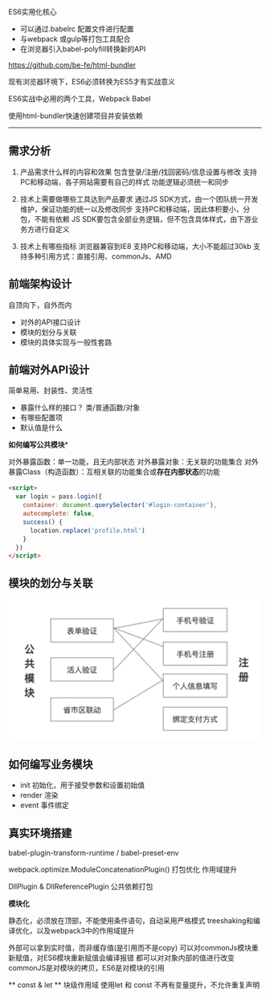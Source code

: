 ES6实用化核心

* 可以通过.babelrc 配置文件进行配置
* 与webpack 或gulp等打包工具配合
* 在浏览器引入babel-polyfill转换新的API

https://github.com/be-fe/html-bundler

现有浏览器环境下，ES6必须转换为ES5才有实战意义

ES6实战中必用的两个工具，Webpack Babel

使用html-bundler快速创建项目并安装依赖

---

## 需求分析

1. 产品需求什么样的内容和效果
包含登录/注册/找回密码/信息设置与修改
支持PC和移动端，各子网站需要有自己的样式
功能逻辑必须统一和同步

2. 技术上需要做哪些工具达到产品要求
通过JS SDK方式，由一个团队统一开发维护，保证功能的统一以及修改同步
支持PC和移动端，因此体积要小，分包，不能有依赖
JS SDK要包含全部业务逻辑，但不包含具体样式，由下游业务方进行自定义

3. 技术上有哪些指标
浏览器兼容到IE8
支持PC和移动端，大小不能超过30kb
支持多种引用方式：直接引用、commonJs、AMD

## 前端架构设计

自顶向下，自外而内

* 对外的API接口设计
* 模块的划分与关联
* 模块的具体实现与一般性套路

## 前端对外API设计

简单易用、封装性、灵活性

* 暴露什么样的接口？ 类/普通函数/对象
* 有哪些配置项
* 默认值是什么

**如何编写公共模块***

对外暴露函数：单一功能，且无内部状态
对外暴露对象：无关联的功能集合
对外暴露Class（构造函数）：互相关联的功能集合或**存在内部状态**的功能

```html
<script>
  var login = pass.login({
    container: document.querySelector('#login-container'),
    autocomplete: false,
    success() {
      location.replace('profile.html')
    }
  })
</script>
```

## 模块的划分与关联

<img src="./resource/modules.png">

## 如何编写业务模块

* init 初始化，用于接受参数和设置初始值
* render 渲染
* event 事件绑定

## 真实环境搭建

babel-plugin-transform-runtime / babel-preset-env  

webpack.optimize.ModuleConcatenationPlugin()  打包优化 作用域提升

DllPlugin & DllReferencePlugin 公共依赖打包 

**模块化**

静态化，必须放在顶部，不能使用条件语句，自动采用严格模式
treeshaking和编译优化，以及webpack3中的作用域提升

外部可以拿到实时值，而非缓存值(是引用而不是copy) 
可以对commonJs模块重新赋值，对ES6模块重新赋值会编译报错
都可以对对象内部的值进行改变
commonJS是对模块的拷贝，ES6是对模块的引用 

** const & let **
块级作用域
使用let 和 const 不再有变量提升，不允许重复声明
